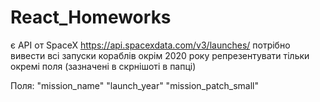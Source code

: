 # React_Homeworks

є API от SpaceX
https://api.spacexdata.com/v3/launches/
потрібно вивести всі запуски кораблів окрім 2020 року
репрезентувати тільки окремі поля (зазначені в скрнішоті в папці)

Поля:
"mission_name"
"launch_year"
"mission_patch_small"
